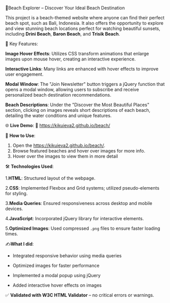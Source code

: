🌴Beach Explorer – Discover Your Ideal Beach Destination

This project is a beach-themed website where anyone can find their perfect beach spot, such as Bali, Indonesia. 
It also offers the opportunity to explore and view stunning beach locations perfect for watching beautiful sunsets, including **Drini Beach**, **Baron Beach**, and **Trisik Beach**.

🔧 Key Features:

**Image Hover Effects**: Utilizes CSS transform animations that enlarge images upon mouse hover, creating an interactive experience.

**Interactive Links**: Many links are enhanced with hover effects to improve user engagement.

**Modal Window**: The "Join Newsletter" button triggers a jQuery function that opens a modal window, allowing users to subscribe and receive personalized beach destination recommendations.

**Beach Descriptions**: Under the "Discover the Most Beautiful Places" section, clicking on images reveals short descriptions of each beach, detailing the water conditions and unique features.

🌐 **Live Demo**: 
🔗 https://kikuieva2.github.io/beach/

🚀 **How to Use**:
1. Open the  https://kikuieva2.github.io/beach/.
2. Browse featured beaches and hover over images for more info.
3. Hover over the images to view them in more detail

🛠️ **Technologies Used**:

1.**HTML**: Structured layout of the webpage.

2.**CSS**: Implemented Flexbox and Grid systems; utilized pseudo-elements for styling.

3.**Media Queries**: Ensured responsiveness across desktop and mobile devices.

4.**JavaScript**: Incorporated jQuery library for interactive elements.

5.**Optimized Images**: Used compressed `.png` files to ensure faster loading times.

✍️**What I did**:
- Integrated responsive behavior using media queries

- Optimized images for faster performance

- Implemented a modal popup using jQuery

- Added interactive hover effects on images

✅ **Validated with W3C HTML Validator** – no critical errors or warnings.







